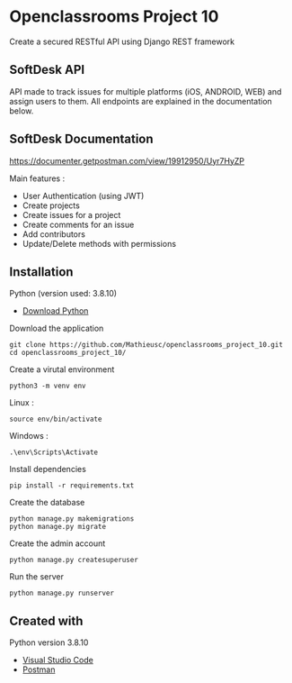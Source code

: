 # Openclassrooms Project 10
Create a secured RESTful API using Django REST framework

## SoftDesk API

API made to track issues for multiple platforms (iOS, ANDROID, WEB) and assign users to them.
All endpoints are explained in the documentation below.

## SoftDesk Documentation

https://documenter.getpostman.com/view/19912950/Uyr7HyZP


Main features :
- User Authentication (using JWT)
- Create projects
- Create issues for a project
- Create comments for an issue
- Add contributors
- Update/Delete methods with permissions

## Installation

Python (version used: 3.8.10)
* [Download Python](https://www.python.org/downloads/) 

Download the application
```
git clone https://github.com/Mathieusc/openclassrooms_project_10.git
cd openclassrooms_project_10/
```

Create a virutal environment
```
python3 -m venv env
```

Linux :
```
source env/bin/activate
```

Windows :
```
.\env\Scripts\Activate
```

Install dependencies
```
pip install -r requirements.txt
```

Create the database
```
python manage.py makemigrations
python manage.py migrate
```

Create the admin account
```
python manage.py createsuperuser
```

Run the server
```
python manage.py runserver
```


## Created with
Python version 3.8.10
* [Visual Studio Code](https://code.visualstudio.com/) 
* [Postman](https://www.postman.com/)
